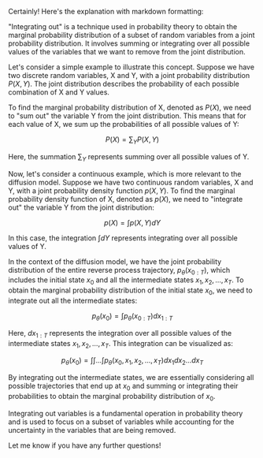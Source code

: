 Certainly! Here's the explanation with markdown formatting:

"Integrating out" is a technique used in probability theory to obtain the marginal probability distribution of a subset of random variables from a joint probability distribution. It involves summing or integrating over all possible values of the variables that we want to remove from the joint distribution.

Let's consider a simple example to illustrate this concept. Suppose we have two discrete random variables, X and Y, with a joint probability distribution $P(X, Y)$. The joint distribution describes the probability of each possible combination of X and Y values.

To find the marginal probability distribution of X, denoted as $P(X)$, we need to "sum out" the variable Y from the joint distribution. This means that for each value of X, we sum up the probabilities of all possible values of Y:

$$P(X) = \sum_Y P(X, Y)$$

Here, the summation $\sum_Y$ represents summing over all possible values of Y.

Now, let's consider a continuous example, which is more relevant to the diffusion model. Suppose we have two continuous random variables, X and Y, with a joint probability density function $p(X, Y)$. To find the marginal probability density function of X, denoted as $p(X)$, we need to "integrate out" the variable Y from the joint distribution:

$$p(X) = \int p(X, Y) dY$$

In this case, the integration $\int dY$ represents integrating over all possible values of Y.

In the context of the diffusion model, we have the joint probability distribution of the entire reverse process trajectory, $p_\theta(x_{0:T})$, which includes the initial state $x_0$ and all the intermediate states $x_1, x_2, ..., x_T$. To obtain the marginal probability distribution of the initial state $x_0$, we need to integrate out all the intermediate states:

$$p_\theta(x_0) = \int p_\theta(x_{0:T}) dx_{1:T}$$

Here, $dx_{1:T}$ represents the integration over all possible values of the intermediate states $x_1, x_2, ..., x_T$. This integration can be visualized as:

$$p_\theta(x_0) = \int \int ... \int p_\theta(x_0, x_1, x_2, ..., x_T) dx_1 dx_2 ... dx_T$$

By integrating out the intermediate states, we are essentially considering all possible trajectories that end up at $x_0$ and summing or integrating their probabilities to obtain the marginal probability distribution of $x_0$.

Integrating out variables is a fundamental operation in probability theory and is used to focus on a subset of variables while accounting for the uncertainty in the variables that are being removed.

Let me know if you have any further questions!